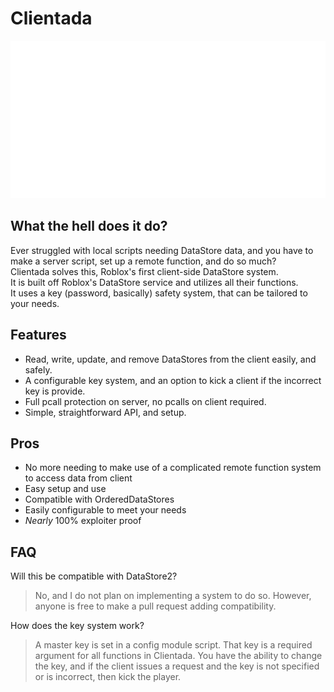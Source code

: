 # Clientada   
<img src='clientadalogo.png'>   

## What the hell does it do?
Ever struggled with local scripts needing DataStore data, and you have to make a server script, set up a remote function, and do so much?   
Clientada solves this, Roblox's first client-side DataStore system.  
It is built off Roblox's DataStore service and utilizes all their functions.    
It uses a key (password, basically) safety system, that can be tailored to your needs.  


## Features   
- Read, write, update, and remove DataStores from the client easily, and safely.   
- A configurable key system, and an option to kick a client if the incorrect key is provide.   
- Full pcall protection on server, no pcalls on client required.   
- Simple, straightforward API, and setup.    

## Pros   
- No more needing to make use of a complicated remote function system to access data from client
- Easy setup and use
- Compatible with OrderedDataStores
- Easily configurable to meet your needs
- _Nearly_ 100% exploiter proof

## FAQ
Will this be compatible with DataStore2?  
> No, and I do not plan on implementing a system to do so. However, anyone is free to make a pull request adding compatibility.   
      
How does the key system work?
> A master key is set in a config module script. That key is a required argument for all functions in Clientada. You have the ability to change the key, and if the client issues a request and the key is not specified or is incorrect, then kick the player.
